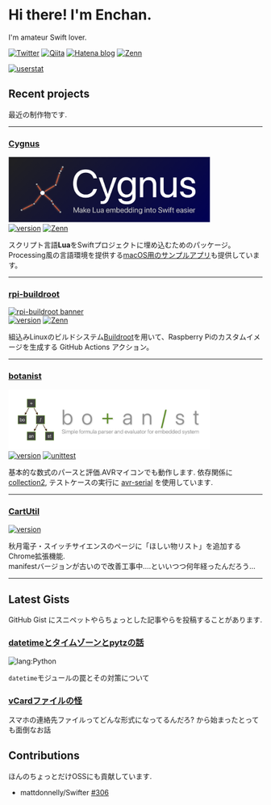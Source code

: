 # Hi there! I'm Enchan.

I'm amateur Swift lover.  

[![Twitter](https://img.shields.io/badge/Twitter-@EnchanLab-1DA1F2?logo=Twitter)](https://twitter.com/EnchanLab) 
[![Qiita](https://img.shields.io/badge/Qiita-@Enchan-55C500?logo=Qiita)](https://qiita.com/Enchan)
[![Hatena blog](https://img.shields.io/badge/Hatenablog-enchan1207-00A4DE?logo=Hatena%20Bookmark)](https://enchan1207.hatenablog.com/)
[![Zenn](https://img.shields.io/static/v1?label=Zenn&message=Enchan1207&color=3ea8ff&logo=zenn)](https://zenn.dev/enchan1207)

[![userstat](https://github-readme-stats.vercel.app/api?username=Enchan1207&show_icons=true&count_private=true&theme=gotham)](https://github.com/anuraghazra/github-readme-stats)  

## Recent projects

最近の制作物です.

---

### [Cygnus](https://github.com/Enchan1207/Cygnus)
[<img src="https://github.com/Enchan1207/Cygnus/blob/master/banner.png" width="400" alt="rpi-buildroot banner">](https://github.com/Enchan1207/Cygnus)  
[![version](https://img.shields.io/github/v/release/Enchan1207/Cygnus)](https://github.com/Enchan1207/Cygnus/releases)
[![Zenn](https://img.shields.io/static/v1?label=Zenn&message=posted&color=3ea8ff&logo=zenn)](https://zenn.dev/enchan1207/articles/ac580ec2734183)

スクリプト言語**Lua**をSwiftプロジェクトに埋め込むためのパッケージ。Processing風の言語環境を提供する[macOS用のサンプルアプリ](https://github.com/Enchan1207/Cygnus/tree/demo-macOS)も提供しています。

---

### [rpi-buildroot](https://github.com/Enchan1207/rpi-buildroot)
[<img src="https://github.com/Enchan1207/rpi-buildroot/blob/master/banner.png" width="400" alt="rpi-buildroot banner">](https://github.com/marketplace/actions/rpi-buildroot)   
[![version](https://img.shields.io/github/v/release/Enchan1207/rpi-buildroot)](https://github.com/Enchan1207/rpi-buildroot/releases)
[![Zenn](https://img.shields.io/static/v1?label=Zenn&message=posted&color=3ea8ff&logo=zenn)](https://zenn.dev/enchan1207/articles/bdcbff1ba58943)

組込みLinuxのビルドシステム[Buildroot](https://buildroot.org/)を用いて、Raspberry Piのカスタムイメージを生成する GitHub Actions アクション。

---

### [botanist](https://github.com/Enchan1207/botanist)
[<img src="https://github.com/Enchan1207/botanist/blob/master/banner.png" width="400" alt="botanist banner">](https://github.com/Enchan1207/botanist)   
[![version](https://img.shields.io/github/v/release/Enchan1207/botanist)](https://github.com/Enchan1207/botanist/releases)
[![unittest](https://github.com/Enchan1207/botanist/actions/workflows/unittest.yml/badge.svg)](https://github.com/Enchan1207/botanist/actions/workflows/unittest.yml)

基本的な数式のパースと評価.AVRマイコンでも動作します. 依存関係に [collection2](https://github.com/Enchan1207/collection2), テストケースの実行に [avr-serial](https://github.com/Enchan1207/avr-serial) を使用しています.

---

### [CartUtil](https://github.com/Enchan1207/CartUtil)

[![version](https://img.shields.io/github/v/release/Enchan1207/CartUtil)](https://github.com/Enchan1207/CartUtil/releases)  

秋月電子・スイッチサイエンスのページに「ほしい物リスト」を追加するChrome拡張機能.  
manifestバージョンが古いので改善工事中.…といいつつ何年経ったんだろう…

---

## Latest Gists

GitHub Gist にスニペットやらちょっとした記事やらを投稿することがあります.

### [datetimeとタイムゾーンとpytzの話](https://gist.github.com/Enchan1207/8027e730caf486428843061a231f3418)

![lang:Python](https://img.shields.io/badge/language-Python-1A6CB3)

`datetime`モジュールの罠とその対策について

### [vCardファイルの怪](https://gist.github.com/Enchan1207/a15150027c6caa0f99038a87b90200d6)

スマホの連絡先ファイルってどんな形式になってるんだろ? から始まったとっても面倒なお話

## Contributions

ほんのちょっとだけOSSにも貢献しています.

 - mattdonnelly/Swifter [#306](https://github.com/mattdonnelly/Swifter/pull/306)
